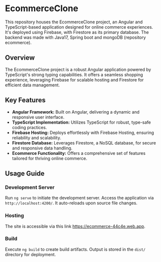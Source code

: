 # EcommerceClone

This repository houses the EcommerceClone project, an Angular and TypeScript-based application designed for online commerce experiences. It's deployed using Firebase, with Firestore as its primary database.
The backend was made with Java17, Spring boot and mongoDB (repository ecommerce).

## Overview

The EcommerceClone project is a robust Angular application powered by TypeScript's strong typing capabilities. It offers a seamless shopping experience, leveraging Firebase for scalable hosting and Firestore for efficient data management.

## Key Features

- **Angular Framework:** Built on Angular, delivering a dynamic and responsive user interface.
- **TypeScript Implementation:** Utilizes TypeScript for robust, type-safe coding practices.
- **Firebase Hosting:** Deploys effortlessly with Firebase Hosting, ensuring reliability and scalability.
- **Firestore Database:** Leverages Firestore, a NoSQL database, for secure and responsive data handling.
- **Ecommerce Functionality:** Offers a comprehensive set of features tailored for thriving online commerce.

## Usage Guide

### Development Server

Run `ng serve` to initiate the development server. Access the application via `http://localhost:4200/`. It auto-reloads upon source file changes.

### Hosting

The site is accessible via this link https://ecommerce-44c4e.web.app.

### Build

Execute `ng build` to create build artifacts. Output is stored in the `dist/` directory for deployment.
